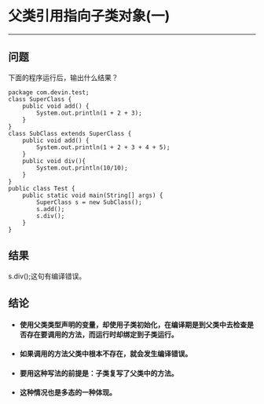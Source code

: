 # 父类引用指向子类对象(一)
---
## 问题
下面的程序运行后，输出什么结果？
```
package com.devin.test;
class SuperClass {
	public void add() {
		System.out.println(1 + 2 + 3);
	}
}
class SubClass extends SuperClass {
	public void add() {
		System.out.println(1 + 2 + 3 + 4 + 5);
	}
	public void div(){
		System.out.println(10/10);
	}
}
public class Test {
	public static void main(String[] args) {
		SuperClass s = new SubClass();
		s.add();
		s.div();
	}
}
```
## 结果
s.div();这句有编译错误。
## 结论
* #### 使用父类类型声明的变量，却使用子类初始化，在编译期是到父类中去检查是否存在要调用的方法，而运行时却绑定到子类运行。
* #### 如果调用的方法父类中根本不存在，就会发生编译错误。
* #### 要用这种写法的前提是：子类复写了父类中的方法。
* #### 这种情况也是多态的一种体现。